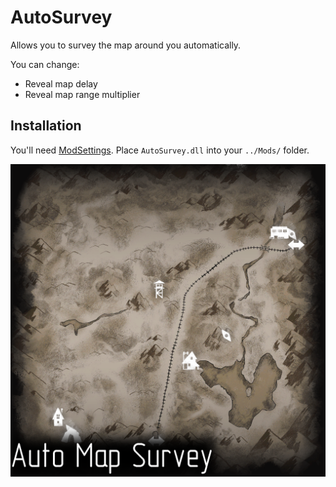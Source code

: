 # AutoSurvey

Allows you to survey the map around you automatically.

You can change:

- Reveal map delay 
- Reveal map range multiplier

## Installation

You'll need [ModSettings](https://github.com/zeobviouslyfakeacc/ModSettings/releases). Place `AutoSurvey.dll` into your `../Mods/` folder.
<br>

![Logo2](Images/Logo2.png)

